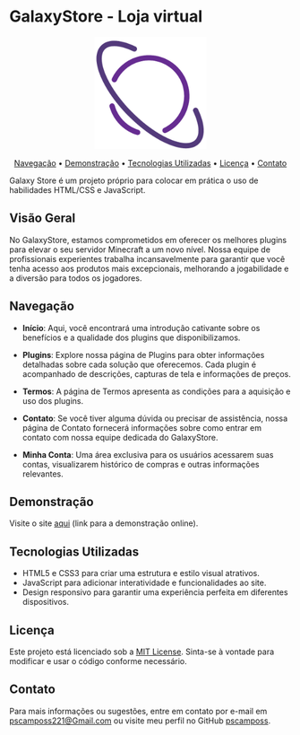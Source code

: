 # GalaxyStore - Loja virtual

<p align="center">
  <img src="res/images/brand/galaxy-logo.png" alt="GalaxyStore Logo" width="200" height="200">
</p>

<p align="center">
  <a href="#navegação">Navegação</a> •
  <a href="#demonstração">Demonstração</a> •
  <a href="#tecnologias-utilizadas">Tecnologias Utilizadas</a> •
  <a href="#licença">Licença</a> •
  <a href="#contato">Contato</a>
</p>

Galaxy Store é um projeto próprio para colocar em prática o uso de habilidades HTML/CSS e JavaScript.

## Visão Geral

No GalaxyStore, estamos comprometidos em oferecer os melhores plugins para elevar o seu servidor Minecraft a um novo nível. Nossa equipe de profissionais experientes trabalha incansavelmente para garantir que você tenha acesso aos produtos mais excepcionais, melhorando a jogabilidade e a diversão para todos os jogadores.

## Navegação

- **Início**: Aqui, você encontrará uma introdução cativante sobre os benefícios e a qualidade dos plugins que disponibilizamos.

- **Plugins**: Explore nossa página de Plugins para obter informações detalhadas sobre cada solução que oferecemos. Cada plugin é acompanhado de descrições, capturas de tela e informações de preços.

- **Termos**: A página de Termos apresenta as condições para a aquisição e uso dos plugins.

- **Contato**: Se você tiver alguma dúvida ou precisar de assistência, nossa página de Contato fornecerá informações sobre como entrar em contato com nossa equipe dedicada do GalaxyStore.

- **Minha Conta**: Uma área exclusiva para os usuários acessarem suas contas, visualizarem histórico de compras e outras informações relevantes.

## Demonstração

Visite o site [aqui](https://pscamposs.github.io/galaxystorefrontend/) (link para a demonstração online).

## Tecnologias Utilizadas

- HTML5 e CSS3 para criar uma estrutura e estilo visual atrativos.
- JavaScript para adicionar interatividade e funcionalidades ao site.
- Design responsivo para garantir uma experiência perfeita em diferentes dispositivos.

## Licença

Este projeto está licenciado sob a [MIT License](https://opensource.org/licenses/MIT). Sinta-se à vontade para modificar e usar o código conforme necessário.

## Contato

Para mais informações ou sugestões, entre em contato por e-mail em [pscamposs221@Gmail.com](mailto:pscamposs221@Gmail.com) ou visite meu perfil no GitHub [pscamposs](https://github.com/pscamposs).
